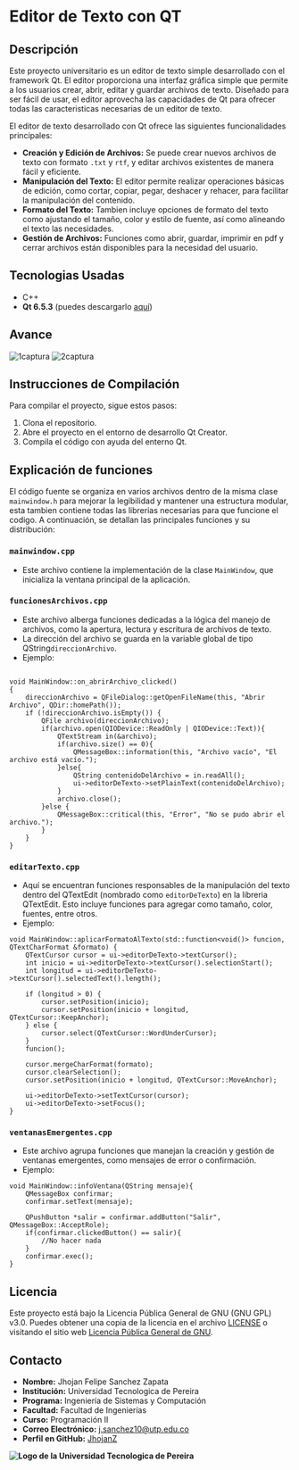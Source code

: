 # Editor de Texto con QT 


## Descripción
Este proyecto universitario es un editor de texto simple desarrollado con el framework Qt. El editor proporciona una interfaz gráfica simple que permite a los usuarios crear, abrir, editar y guardar archivos de texto. Diseñado para ser fácil de usar, el editor aprovecha las capacidades de Qt para ofrecer todas las caracteristicas necesarias de un editor de texto.

El editor de texto desarrollado con Qt ofrece las siguientes funcionalidades principales:

- **Creación y Edición de Archivos:** Se puede crear nuevos archivos de texto con formato `.txt` y `rtf`, y editar archivos existentes de manera fácil y eficiente.
- **Manipulación del Texto:** El editor permite realizar operaciones básicas de edición, como cortar, copiar, pegar, deshacer y rehacer, para facilitar la manipulación del contenido.
- **Formato del Texto:** Tambien incluye opciones de formato del texto como ajustando el tamaño, color y estilo de fuente, así como alineando el texto las necesidades.
- **Gestión de Archivos:** Funciones como abrir, guardar, imprimir en pdf y cerrar archivos están disponibles para la necesidad del usuario.

## Tecnologias Usadas
- C++
- **Qt 6.5.3** (puedes descargarlo [aquí](https://www.qt.io/download-qt-installer-oss?hsCtaTracking=99d9dd4f-5681-48d2-b096-470725510d34%7C074ddad0-fdef-4e53-8aa8-5e8a876d6ab4))
## Avance   
![1captura](https://github.com/JhojanZ/Editor-de-texto/assets/135383652/dc646956-96af-4528-9aa4-6b4b1ea2b125)
![2captura](https://github.com/JhojanZ/Editor-de-texto/assets/135383652/cd858236-6810-40ba-b10d-b61b31e19adc)

## Instrucciones de Compilación
Para compilar el proyecto, sigue estos pasos:

1. Clona el repositorio.
2. Abre el proyecto en el entorno de desarrollo Qt Creator.
3. Compila el código con ayuda del enterno Qt.

## Explicación de funciones
El código fuente se organiza en varios archivos dentro de la misma clase `mainwindow.h` para mejorar la legibilidad y mantener una estructura modular, esta tambien contiene todas las librerias necesarias para que funcione el codigo. A continuación, se detallan las principales funciones y su distribución:
### `mainwindow.cpp`
- Este archivo contiene la implementación de la clase `MainWindow`, que inicializa la ventana principal de la aplicación.
### `funcionesArchivos.cpp`
- Este archivo alberga funciones dedicadas a la lógica del manejo de archivos, como la apertura, lectura y escritura de archivos de texto.
- La dirección del archivo se guarda en la variable global de tipo QString`direccionArchivo`.
- Ejemplo:
```

void MainWindow::on_abrirArchivo_clicked()
{
    direccionArchivo = QFileDialog::getOpenFileName(this, "Abrir Archivo", QDir::homePath());
    if (!direccionArchivo.isEmpty()) {
        QFile archivo(direccionArchivo);
        if(archivo.open(QIODevice::ReadOnly | QIODevice::Text)){
            QTextStream in(&archivo);
            if(archivo.size() == 0){
                QMessageBox::information(this, "Archivo vacío", "El archivo está vacío.");
            }else{
                QString contenidoDelArchivo = in.readAll();
                ui->editorDeTexto->setPlainText(contenidoDelArchivo);
            }
            archivo.close();
        }else {
            QMessageBox::critical(this, "Error", "No se pudo abrir el archivo.");
        }
    }
}
```
### `editarTexto.cpp`
- Aquí se encuentran funciones responsables de la manipulación del texto dentro del QTextEdit (nombrado como `editorDeTexto`) en la libreria QTextEdit. Esto incluye funciones para agregar como tamaño, color, fuentes, entre otros.
- Ejemplo:
```
void MainWindow::aplicarFormatoAlTexto(std::function<void()> funcion, QTextCharFormat &formato) {
    QTextCursor cursor = ui->editorDeTexto->textCursor();
    int inicio = ui->editorDeTexto->textCursor().selectionStart();
    int longitud = ui->editorDeTexto->textCursor().selectedText().length();

    if (longitud > 0) {
        cursor.setPosition(inicio);
        cursor.setPosition(inicio + longitud, QTextCursor::KeepAnchor);
    } else {
        cursor.select(QTextCursor::WordUnderCursor);
    }
    funcion();

    cursor.mergeCharFormat(formato);
    cursor.clearSelection();
    cursor.setPosition(inicio + longitud, QTextCursor::MoveAnchor);

    ui->editorDeTexto->setTextCursor(cursor);
    ui->editorDeTexto->setFocus();
}
```

### `ventanasEmergentes.cpp`
- Este archivo agrupa funciones que manejan la creación y gestión de ventanas emergentes, como mensajes de error o confirmación.
- Ejemplo:
```
void MainWindow::infoVentana(QString mensaje){
    QMessageBox confirmar;
    confirmar.setText(mensaje);

    QPushButton *salir = confirmar.addButton("Salir", QMessageBox::AcceptRole);
    if(confirmar.clickedButton() == salir){
        //No hacer nada
    }
    confirmar.exec();
}
```
## Licencia
Este proyecto está bajo la Licencia Pública General de GNU (GNU GPL) v3.0. Puedes obtener una copia de la licencia en el archivo [LICENSE](archivo_licencia) o visitando el sitio web [Licencia Pública General de GNU](https://github.com/JhojanZ/Editor-de-texto/blob/master/LICENSE.txt).
## Contacto
- **Nombre:** Jhojan Felipe Sanchez Zapata
- **Institución:** Universidad Tecnologica de Pereira
- **Programa:** Ingeniería de Sistemas y Computación 
- **Facultad:** Facultad de Ingenierías
- **Curso:** Programación II
- **Correo Electrónico:** [j.sanchez10@utp.edu.co](mailto:j.sanchez10@utp.edu.co)
- **Perfil en GitHub:** [JhojanZ](https://github.com/JhojanZ)

**![Logo de la Universidad Tecnologica de Pereira](https://upload.wikimedia.org/wikipedia/commons/thumb/2/2c/Logo_U.T.P.png/320px-Logo_U.T.P.png)**
